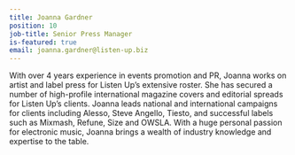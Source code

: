 ```yaml
---
title: Joanna Gardner
position: 10
job-title: Senior Press Manager
is-featured: true
email: joanna.gardner@listen-up.biz
---
```


With over 4 years experience in events promotion and PR, Joanna works on artist and label press for Listen Up’s extensive roster. She has secured a number of high-profile international magazine covers and editorial spreads for Listen Up’s clients. Joanna leads national and international campaigns for clients including Alesso, Steve Angello, Tiesto, and successful labels such as Mixmash, Refune, Size and OWSLA. With a huge personal passion for electronic music, Joanna brings a wealth of industry knowledge and expertise to the table. 